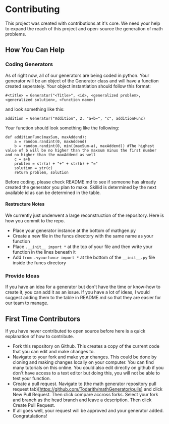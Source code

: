 # Contributing

This project was created with contributions at it's core. We need your help to expand the reach of this project and open-source the generation of math problems.

## How You Can Help

### Coding Generators
As of right now, all of our generators are being coded in python. Your generator will be an object of the Generator class and will have a function created seperately.
Your object instantiation should follow this format:
```
#<title> = Generator("<Title>", <id>, <generalized problem>, <generalized solution>, <function name>)

```
and look something like this:
```
addition = Generator("Addition", 2, "a+b=", "c", additionFunc)
```
Your function should look something like the following:
```
def additionFunc(maxSum, maxAddend):
    a = random.randint(0, maxAddend)
    b = random.randint(0, min((maxSum-a), maxAddend)) #The highest value of b will be no higher than the maxsum minus the first number and no higher than the maxAddend as well
    c = a+b
    problem = str(a) + "+" + str(b) + "="
    solution = str(c)
    return problem, solution
```

Before coding, please check README.md to see if someone has already created the generator you plan to make.
Skillid is determined by the next available id as can be determined in the table.
#### Restructure Notes
We currently just underwent a large reconstruction of the repository. Here is how you commit to the repo.
* Place your generator instance at the bottom of mathgen.py
* Create a new file in the funcs directory with the same name as your function
* Place `.__init__ import *` at the top of your file and then write your function in the lines beneath it
* Add `from .<yourfunc> import *` at the bottom of the `__init__.py` file inside the funcs directory

### Provide Ideas
If you have an idea for a generator but don't have the time or know-how to create it, you can add it as an issue. If you have a lot of ideas, I would suggest adding them to the table in README.md so that they are easier for our team to manage.

## First Time Contributors
If you have never contributed to open source before here is a quick explanation of how to contribute.

* Fork this repository on Github. This creates a copy of the current code that you can edit and make changes to.
* Navigate to your fork and make your changes. This could be done by cloning and making changes locally on your computer. You can find many tutorials on this online. You could also edit directly on github if you don't have access to a text editor but doing this, you will not be able to test your function.
* Create a pull request. Navigate to (the math generator repository pull request tab)[https://github.com/Todarith/mathGenerator/pulls] and click New Pull Request. Then click compare accross forks. Select your fork and branch as the head branch and leave a description. Then click Create Pull Request.
* If all goes well, your request will be approved and your generator added. Congratulations!
